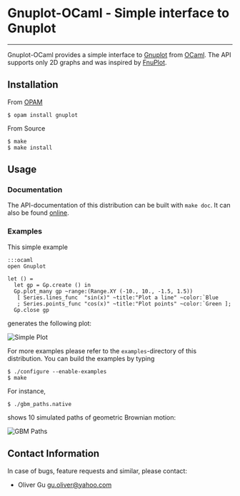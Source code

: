 Gnuplot-OCaml - Simple interface to Gnuplot
===========================================

---------------------------------------------------------------------------

Gnuplot-OCaml provides a simple interface to [Gnuplot](http://www.gnuplot.info)
from [OCaml](http://www.ocaml.org).  The API supports only 2D graphs and was
inspired by [FnuPlot](https://github.com/fsprojects/FnuPlot).

Installation
------------

From [OPAM](http://opam.ocaml.org)

    $ opam install gnuplot

From Source

    $ make
    $ make install

Usage
-----

### Documentation

The API-documentation of this distribution can be built with `make doc`.
It can also be found [online](http://ogu.bitbucket.org/gnuplot-ocaml/api/).

### Examples

This simple example

    :::ocaml
    open Gnuplot

    let () =
      let gp = Gp.create () in
      Gp.plot_many gp ~range:(Range.XY (-10., 10., -1.5, 1.5))
       [ Series.lines_func  "sin(x)" ~title:"Plot a line" ~color:`Blue
       ; Series.points_func "cos(x)" ~title:"Plot points" ~color:`Green ];
      Gp.close gp

generates the following plot:

![Simple Plot](http://ogu.bitbucket.org/simple_plot.png)

For more examples please refer to the `examples`-directory of this
distribution.  You can build the examples by typing

    $ ./configure --enable-examples
    $ make

For instance,

    $ ./gbm_paths.native

shows 10 simulated paths of geometric Brownian motion:

![GBM Paths](http://ogu.bitbucket.org/gbm_paths.png)


Contact Information
-------------------

In case of bugs, feature requests and similar, please contact:

  * Oliver Gu <gu.oliver@yahoo.com>
